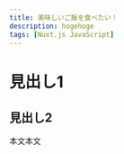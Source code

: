 ```yaml
---
title: 美味しいご飯を食べたい！
description: hogehoge
tags: [Nuxt.js JavaScript]
---
```


# 見出し1

## 見出し2

本文本文
